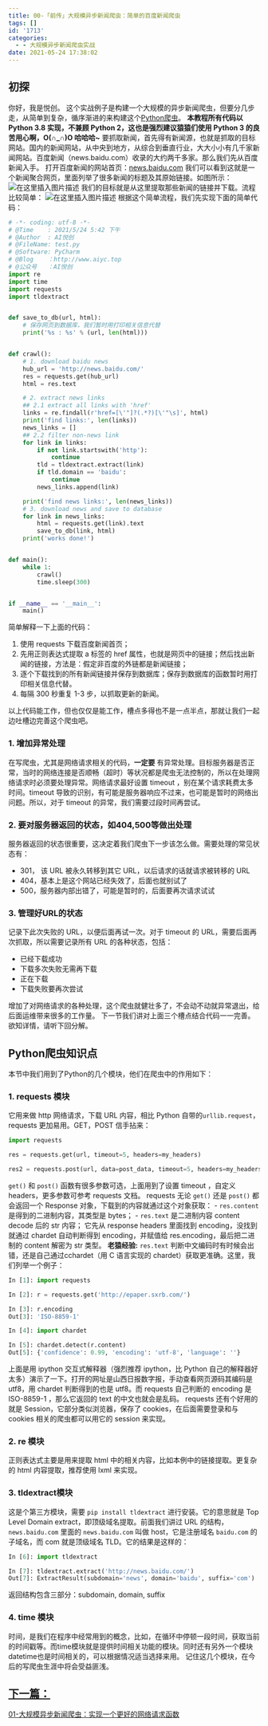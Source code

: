 ```yaml
---
title: 00-「前传」大规模异步新闻爬虫：简单的百度新闻爬虫
tags: []
id: '1713'
categories:
  - - 大规模异步新闻爬虫实战
date: 2021-05-24 17:38:02
---
```


## 初探

你好，我是悦创。 这个实战例子是构建一个大规模的异步新闻爬虫，但要分几步走，从简单到复杂，循序渐进的来构建这个[Python爬虫](https://www.aiyc.top/python3spiderlearn)。 **本教程所有代码以 Python 3.8 实现，不兼顾 Python 2，这也是强烈建议猿猿们使用 Python 3 的良苦用心啊，O(∩\_∩)O 哈哈哈~** 要抓取新闻，首先得有新闻源，也就是抓取的目标网站。国内的新闻网站，从中央到地方，从综合到垂直行业，大大小小有几千家新闻网站。百度新闻（news.baidu.com）收录的大约两千多家。那么我们先从百度新闻入手。 打开百度新闻的网站首页：[news.baidu.com](http://news.baidu.com/) 我们可以看到这就是一个新闻聚合网页，里面列举了很多新闻的标题及其原始链接。如图所示： ![在这里插入图片描述](https://img-blog.csdnimg.cn/20210524174054100.png?x-oss-process=image/watermark,type_ZmFuZ3poZW5naGVpdGk,shadow_10,text_aHR0cHM6Ly9ibG9nLmNzZG4ubmV0L3FxXzMzMjU0NzY2,size_16,color_FFFFFF,t_70) 我们的目标就是从这里提取那些新闻的链接并下载。流程比较简单： ![在这里插入图片描述](https://img-blog.csdnimg.cn/20210524174132651.png) 根据这个简单流程，我们先实现下面的简单代码：

```python
# -*- coding: utf-8 -*-
# @Time    : 2021/5/24 5:42 下午
# @Author  : AI悦创
# @FileName: test.py
# @Software: PyCharm
# @Blog    ：http://www.aiyc.top
# @公众号   ：AI悦创
import re
import time
import requests
import tldextract


def save_to_db(url, html):
    # 保存网页到数据库，我们暂时用打印相关信息代替
    print('%s : %s' % (url, len(html)))


def crawl():
    # 1. download baidu news
    hub_url = 'http://news.baidu.com/'
    res = requests.get(hub_url)
    html = res.text

    # 2. extract news links
    ## 2.1 extract all links with 'href'
    links = re.findall(r'href=[\'"]?(.*?)[\'"\s]', html)
    print('find links:', len(links))
    news_links = []
    ## 2.2 filter non-news link
    for link in links:
        if not link.startswith('http'):
            continue
        tld = tldextract.extract(link)
        if tld.domain == 'baidu':
            continue
        news_links.append(link)

    print('find news links:', len(news_links))
    # 3. download news and save to database
    for link in news_links:
        html = requests.get(link).text
        save_to_db(link, html)
    print('works done!')


def main():
    while 1:
        crawl()
        time.sleep(300)


if __name__ == '__main__':
    main()
```

简单解释一下上面的代码：

1.  使用 requests 下载百度新闻首页；
2.  先用正则表达式提取 a 标签的 href 属性，也就是网页中的链接；然后找出新闻的链接，方法是：假定非百度的外链都是新闻链接；
3.  逐个下载找到的所有新闻链接并保存到数据库；保存到数据库的函数暂时用打印相关信息代替。
4.  每隔 300 秒重复 1-3 步，以抓取更新的新闻。

以上代码能工作，但也仅仅是能工作，槽点多得也不是一点半点，那就让我们一起边吐槽边完善这个爬虫吧。

### 1\. 增加异常处理

在写爬虫，尤其是网络请求相关的代码，**一定要** 有异常处理。目标服务器是否正常，当时的网络连接是否顺畅（超时）等状况都是爬虫无法控制的，所以在处理网络请求时必须要处理异常。网络请求最好设置 timeout ，别在某个请求耗费太多时间。timeout 导致的识别，有可能是服务器响应不过来，也可能是暂时的网络出问题。所以，对于 timeout 的异常，我们需要过段时间再尝试。

### 2\. 要对服务器返回的状态，如404,500等做出处理

服务器返回的状态很重要，这决定着我们爬虫下一步该怎么做。需要处理的常见状态有：

*   301， 该 URL 被永久转移到其它 URL，以后请求的话就请求被转移的 URL
*   404，基本上是这个网站已经失效了，后面也就别试了
*   500，服务器内部出错了，可能是暂时的，后面要再次请求试试

### 3\. 管理好URL的状态

记录下此次失败的 URL，以便后面再试一次。对于 timeout 的 URL，需要后面再次抓取，所以需要记录所有 URL 的各种状态，包括：

*   已经下载成功
*   下载多次失败无需再下载
*   正在下载
*   下载失败要再次尝试

增加了对网络请求的各种处理，这个爬虫就健壮多了，不会动不动就异常退出，给后面运维带来很多的工作量。 下一节我们讲对上面三个槽点结合代码一一完善。欲知详情，请听下回分解。

## Python爬虫知识点

本节中我们用到了Python的几个模块，他们在爬虫中的作用如下：

### 1\. requests 模块

它用来做 http 网络请求，下载 URL 内容，相比 Python 自带的`urllib.request`，requests 更加易用。GET，POST 信手拈来：

```python
import requests

res = requests.get(url, timeout=5, headers=my_headers)

res2 = requests.post(url, data=post_data, timeout=5, headers=my_headers)
```

`get()` 和 `post()` 函数有很多参数可选，上面用到了设置 timeout ，自定义 headers，更多参数可参考 requests 文档。 requests 无论 `get()` 还是 `post()` 都会返回一个 Response 对象，下载到的内容就通过这个对象获取： - `res.content` 是得到的二进制内容，其类型是 bytes； - `res.text` 是二进制内容 content decode 后的 str 内容； 它先从 response headers 里面找到 encoding，没找到就通过 chardet 自动判断得到 encoding，并赋值给 res.encoding，最后把二进制的 content 解密为 str 类型。 **老猿经验:** `res.text` 判断中文编码时有时候会出错，还是自己通过cchardet（用 C 语言实现的 chardet）获取更准确。这里，我们列举一个例子：

```python
In [1]: import requests

In [2]: r = requests.get('http://epaper.sxrb.com/')

In [3]: r.encoding
Out[3]: 'ISO-8859-1'

In [4]: import chardet

In [5]: chardet.detect(r.content)
Out[5]: {'confidence': 0.99, 'encoding': 'utf-8', 'language': ''}
```

上面是用 ipython 交互式解释器（强烈推荐 ipython，比 Python 自己的解释器好太多）演示了一下。打开的网址是山西日报数字报，手动查看网页源码其编码是 utf8，用 chardet 判断得到的也是 utf8。而 requests 自己判断的 encoding 是 ISO-8859-1 ，那么它返回的 text 的中文也就会是乱码。 requests 还有个好用的就是 Session，它部分类似浏览器，保存了 cookies，在后面需要登录和与 cookies 相关的爬虫都可以用它的 session 来实现。

### 2\. re 模块

正则表达式主要是用来提取 html 中的相关内容，比如本例中的链接提取。更复杂的 html 内容提取，推荐使用 lxml 来实现。

### 3\. tldextract模块

这是个第三方模块，需要 `pip install tldextract` 进行安装。它的意思就是 Top Level Domain extract，即顶级域名提取。前面我们讲过 URL 的结构，`news.baidu.com` 里面的 `news.baidu.com` 叫做 host，它是注册域名 `baidu.com` 的子域名，而 com 就是顶级域名 TLD。它的结果是这样的：

```python
In [6]: import tldextract

In [7]: tldextract.extract('http://news.baidu.com/')
Out[7]: ExtractResult(subdomain='news', domain='baidu', suffix='com')
```

返回结构包含三部分：subdomain, domain, suffix

### 4\. time 模块

时间，是我们在程序中经常用到的概念，比如，在循环中停顿一段时间，获取当前的时间戳等。而time模块就是提供时间相关功能的模块。同时还有另外一个模块datetime也是时间相关的，可以根据情况适当选择来用。 记住这几个模块，在今后的写爬虫生涯中将会受益匪浅。

## [下一篇：](https://www.aiyc.top/1694.html)

[01-大规模异步新闻爬虫：实现一个更好的网络请求函数](https://www.aiyc.top/1694.html)